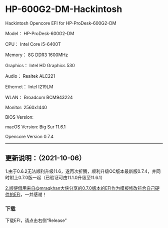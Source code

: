 # HP-600G2-DM-Hackintosh
Hackintosh Opencore EFI for HP-ProDesk-600G2-DM

Model：            HP-ProDesk-600G2-DM

CPU：              Intel Core i5-6400T

Memory：           8G DDR3 1600MHz

Graphics：         Intel HD Graphics 530

Audio：            Realtek ALC221

Ethernet：         Intel I219LM

WLAN：             Broadcom BCM943224

Monitor:          2560x1440

BIOS Version:      

macOS Version:    Big Sur 11.6.1

Opencore Version   0.7.4

*******************************************************************************************************

## 更新说明：（2021-10-06）

1.由于0.6.2无法顺利升级11.6，遂再次折腾，顺利升级OC版本最新版0.7.4，并同时附上0.7.0版一起（已验证可由11.1.0升级至11.6.1）

2.顺便借用来自@mraqkhan大侠分享的0.7.0版本的EFI作为模板修改符合自己硬件的EFI，一并感谢！


### 下载



下载EFI，请点击右侧“Release”
